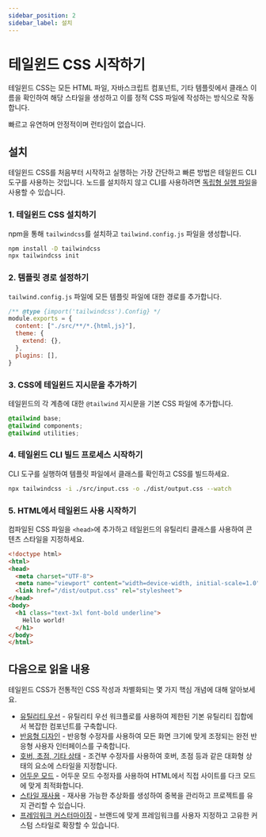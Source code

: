 ```yaml
---
sidebar_position: 2
sidebar_label: 설치
---
```


# 테일윈드 CSS 시작하기

테일윈드 CSS는 모든 HTML 파일, 자바스크립트 컴포넌트, 기타 템플릿에서 클래스 이름을 확인하여 해당 스타일을 생성하고 이를 정적 CSS 파일에 작성하는 방식으로 작동합니다.

빠르고 유연하며 안정적이며 런타임이 없습니다.

## 설치

테일윈드 CSS를 처음부터 시작하고 실행하는 가장 간단하고 빠른 방법은 테일윈드 CLI 도구를 사용하는 것입니다. 노드를 설치하지 않고 CLI를 사용하려면 [독립형 실행 파일](https://tailwindcss.com/blog/standalone-cli)을 사용할 수 있습니다.

### 1. 테일윈드 CSS 설치하기

npm을 통해 `tailwindcss`를 설치하고 `tailwind.config.js` 파일을 생성합니다.

```sh
npm install -D tailwindcss
npx tailwindcss init
```

### 2. 템플릿 경로 설정하기

`tailwind.config.js` 파일에 모든 템플릿 파일에 대한 경로를 추가합니다.

```js title="tailwind.config.js"
/** @type {import('tailwindcss').Config} */
module.exports = {
  content: ["./src/**/*.{html,js}"],
  theme: {
    extend: {},
  },
  plugins: [],
}
```

### 3. CSS에 테일윈드 지시문을 추가하기

테일윈드의 각 계층에 대한 `@tailwind` 지시문을 기본 CSS 파일에 추가합니다.

```css title="src/input.css"
@tailwind base;
@tailwind components;
@tailwind utilities;
```

### 4. 테일윈드 CLI 빌드 프로세스 시작하기

CLI 도구를 실행하여 템플릿 파일에서 클래스를 확인하고 CSS를 빌드하세요.

```sh
npx tailwindcss -i ./src/input.css -o ./dist/output.css --watch
```

### 5. HTML에서 테일윈드 사용 시작하기

컴파일된 CSS 파일을 `<head>`에 추가하고 테일윈드의 유틸리티 클래스를 사용하여 콘텐츠 스타일을 지정하세요.

```html title="src/index.html"
<!doctype html>
<html>
<head>
  <meta charset="UTF-8">
  <meta name="viewport" content="width=device-width, initial-scale=1.0">
  <link href="/dist/output.css" rel="stylesheet">
</head>
<body>
  <h1 class="text-3xl font-bold underline">
    Hello world!
  </h1>
</body>
</html>
```

## 다음으로 읽을 내용

테일윈드 CSS가 전통적인 CSS 작성과 차별화되는 몇 가지 핵심 개념에 대해 알아보세요.

- [유틸리티 우선](./core-concepts/utility-first-fundamentals.md) - 유틸리티 우선 워크플로를 사용하여 제한된 기본 유틸리티 집합에서 복잡한 컴포넌트를 구축합니다.
- [반응형 디자인](./core-concepts/responsive-design.md) - 반응형 수정자를 사용하여 모든 화면 크기에 맞게 조정되는 완전 반응형 사용자 인터페이스를 구축합니다.
- [호버, 초점, 기타 상태](./core-concepts/handling-hover-focus-other-states/index.md) - 조건부 수정자를 사용하여 호버, 초점 등과 같은 대화형 상태의 요소에 스타일을 지정합니다.
- [어두운 모드](./core-concepts/dark-mode.md) - 어두운 모드 수정자를 사용하여 HTML에서 직접 사이트를 다크 모드에 맞게 최적화합니다.
- [스타일 재사용](./core-concepts/reusing-styles.md) - 재사용 가능한 추상화를 생성하여 중복을 관리하고 프로젝트를 유지 관리할 수 있습니다.
- [프레임워크 커스터마이징](https://tailwindcss.com/docs/adding-custom-styles) - 브랜드에 맞게 프레임워크를 사용자 지정하고 고유한 커스텀 스타일로 확장할 수 있습니다.